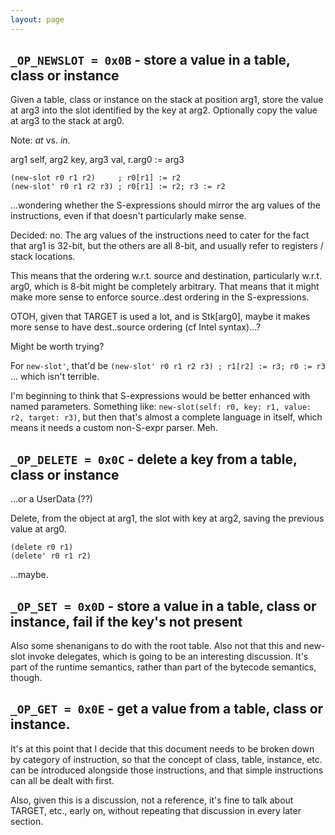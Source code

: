 ```yaml
---
layout: page
---
```

## `_OP_NEWSLOT = 0x0B` - store a value in a table, class or instance

Given a table, class or instance on the stack at position arg1, store the value at arg3 into the slot identified by the key at arg2. Optionally copy the value at arg3 to the stack at arg0.

Note: _at_ vs. _in_.

arg1 self, arg2 key, arg3 val, r.arg0 := arg3

    (new-slot r0 r1 r2)     ; r0[r1] := r2
    (new-slot' r0 r1 r2 r3) ; r0[r1] := r2; r3 := r2

...wondering whether the S-expressions should mirror the arg values of the instructions, even if that doesn't particularly make sense.

Decided: no. The arg values of the instructions need to cater for the fact that arg1 is 32-bit, but the others are all 8-bit, and usually refer to registers / stack locations.

This means that the ordering w.r.t. source and destination, particularly w.r.t. arg0, which is 8-bit might be completely arbitrary. That means that it might make more sense to enforce source..dest ordering in the S-expressions.

OTOH, given that TARGET is used a lot, and is Stk[arg0], maybe it makes more sense to have dest..source ordering (cf Intel syntax)...?

Might be worth trying?

For `new-slot'`, that'd be `(new-slot' r0 r1 r2 r3) ; r1[r2] := r3; r0 := r3` ... which isn't terrible.

I'm beginning to think that S-expressions would be better enhanced with named parameters. Something like: `new-slot(self: r0, key: r1, value: r2, target: r3)`, but then that's almost a complete language in itself, which means it needs a custom non-S-expr parser. Meh.

## `_OP_DELETE = 0x0C` - delete a key from a table, class or instance

...or a UserData (??)

Delete, from the object at arg1, the slot with key at arg2, saving the previous value at arg0.

    (delete r0 r1)
    (delete' r0 r1 r2)

...maybe.

## `_OP_SET = 0x0D` - store a value in a table, class or instance, fail if the key's not present

Also some shenanigans to do with the root table. Also not that this and new-slot invoke delegates, which is going to be an interesting discussion. It's part of the runtime semantics, rather than part of the bytecode semantics, though.

## `_OP_GET = 0x0E` - get a value from a table, class or instance.

It's at this point that I decide that this document needs to be broken down by category of instruction, so that the concept of class, table, instance, etc. can be introduced alongside those instructions, and that simple instructions can all be dealt with first.

Also, given this is a discussion, not a reference, it's fine to talk about TARGET, etc., early on, without repeating that discussion in every later section.
